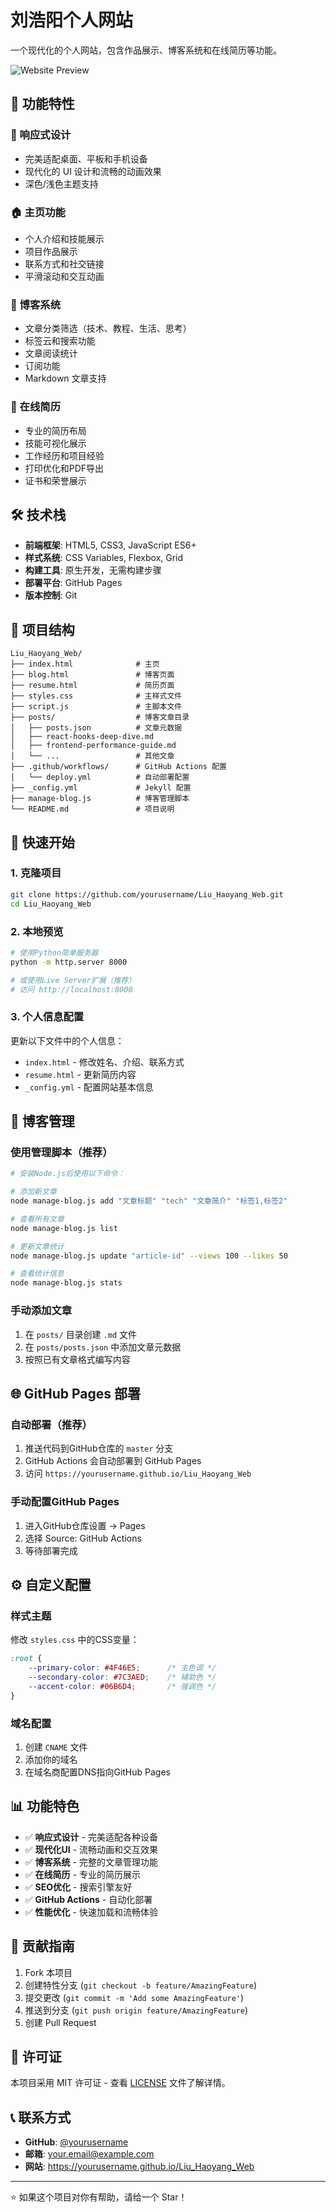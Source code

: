 # 刘浩阳个人网站

一个现代化的个人网站，包含作品展示、博客系统和在线简历等功能。

![Website Preview](https://via.placeholder.com/800x400/4F46E5/FFFFFF?text=Personal+Website)

## 🌟 功能特性

### 📱 响应式设计
- 完美适配桌面、平板和手机设备
- 现代化的 UI 设计和流畅的动画效果
- 深色/浅色主题支持

### 🏠 主页功能
- 个人介绍和技能展示
- 项目作品展示
- 联系方式和社交链接
- 平滑滚动和交互动画

### 📝 博客系统
- 文章分类筛选（技术、教程、生活、思考）
- 标签云和搜索功能
- 文章阅读统计
- 订阅功能
- Markdown 文章支持

### 📄 在线简历
- 专业的简历布局
- 技能可视化展示
- 工作经历和项目经验
- 打印优化和PDF导出
- 证书和荣誉展示

## 🛠 技术栈

- **前端框架**: HTML5, CSS3, JavaScript ES6+
- **样式系统**: CSS Variables, Flexbox, Grid
- **构建工具**: 原生开发，无需构建步骤
- **部署平台**: GitHub Pages
- **版本控制**: Git

## 📁 项目结构

```
Liu_Haoyang_Web/
├── index.html              # 主页
├── blog.html               # 博客页面
├── resume.html             # 简历页面
├── styles.css              # 主样式文件
├── script.js               # 主脚本文件
├── posts/                  # 博客文章目录
│   ├── posts.json          # 文章元数据
│   ├── react-hooks-deep-dive.md
│   ├── frontend-performance-guide.md
│   └── ...                 # 其他文章
├── .github/workflows/      # GitHub Actions 配置
│   └── deploy.yml          # 自动部署配置
├── _config.yml             # Jekyll 配置
├── manage-blog.js          # 博客管理脚本
└── README.md               # 项目说明
```

## 🚀 快速开始

### 1. 克隆项目
```bash
git clone https://github.com/yourusername/Liu_Haoyang_Web.git
cd Liu_Haoyang_Web
```

### 2. 本地预览
```bash
# 使用Python简单服务器
python -m http.server 8000

# 或使用Live Server扩展（推荐）
# 访问 http://localhost:8000
```

### 3. 个人信息配置
更新以下文件中的个人信息：
- `index.html` - 修改姓名、介绍、联系方式
- `resume.html` - 更新简历内容
- `_config.yml` - 配置网站基本信息

## 📝 博客管理

### 使用管理脚本（推荐）
```bash
# 安装Node.js后使用以下命令：

# 添加新文章
node manage-blog.js add "文章标题" "tech" "文章简介" "标签1,标签2"

# 查看所有文章
node manage-blog.js list

# 更新文章统计
node manage-blog.js update "article-id" --views 100 --likes 50

# 查看统计信息
node manage-blog.js stats
```

### 手动添加文章
1. 在 `posts/` 目录创建 `.md` 文件
2. 在 `posts/posts.json` 中添加文章元数据
3. 按照已有文章格式编写内容

## 🌐 GitHub Pages 部署

### 自动部署（推荐）
1. 推送代码到GitHub仓库的 `master` 分支
2. GitHub Actions 会自动部署到 GitHub Pages
3. 访问 `https://yourusername.github.io/Liu_Haoyang_Web`

### 手动配置GitHub Pages
1. 进入GitHub仓库设置 → Pages
2. 选择 Source: GitHub Actions
3. 等待部署完成

## ⚙️ 自定义配置

### 样式主题
修改 `styles.css` 中的CSS变量：
```css
:root {
    --primary-color: #4F46E5;      /* 主色调 */
    --secondary-color: #7C3AED;    /* 辅助色 */
    --accent-color: #06B6D4;       /* 强调色 */
}
```

### 域名配置
1. 创建 `CNAME` 文件
2. 添加你的域名
3. 在域名商配置DNS指向GitHub Pages

## 📊 功能特色

- ✅ **响应式设计** - 完美适配各种设备
- ✅ **现代化UI** - 流畅动画和交互效果
- ✅ **博客系统** - 完整的文章管理功能
- ✅ **在线简历** - 专业的简历展示
- ✅ **SEO优化** - 搜索引擎友好
- ✅ **GitHub Actions** - 自动化部署
- ✅ **性能优化** - 快速加载和流畅体验

## 🤝 贡献指南

1. Fork 本项目
2. 创建特性分支 (`git checkout -b feature/AmazingFeature`)
3. 提交更改 (`git commit -m 'Add some AmazingFeature'`)
4. 推送到分支 (`git push origin feature/AmazingFeature`)
5. 创建 Pull Request

## 📄 许可证

本项目采用 MIT 许可证 - 查看 [LICENSE](LICENSE) 文件了解详情。

## 📞 联系方式

- **GitHub**: [@yourusername](https://github.com/yourusername)
- **邮箱**: your.email@example.com
- **网站**: https://yourusername.github.io/Liu_Haoyang_Web

---

⭐ 如果这个项目对你有帮助，请给一个 Star！